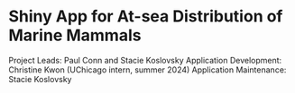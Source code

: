 # Shiny App for At-sea Distribution of Marine Mammals

Project Leads: Paul Conn and Stacie Koslovsky
Application Development: Christine Kwon (UChicago intern, summer 2024)
Application Maintenance: Stacie Koslovsky


